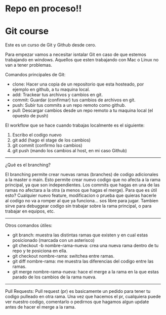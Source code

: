 # Repo en proceso!!

# Git course

Este es un curso de Git y Github desde cero.

Para empezar vamos a necesitar isntalar Git en caso de que estemos trabajando en windows. 
Aquellos que esten trabajando con Mac o Linux no van a tener problemas.

Comandos principales de Git:
- clone: Hacer una copia de un repositorio que esta hosteado, por ejemplo en github, a tu maquina local.
- add: Trackear tus archivos y cambios en git.
- commit: Guardar (confirmar) tus cambios de archivos en git.
- push: Subir tus commits a un repo remoto como github.
- pull: Descargar cambios desde un repo remoto a tu maquina local (el opuesto de push)

El workflow que se hace cuando trabajas localmente es el siguiente:
1. Escribo el codigo nuevo
2. git add (hago el stage de los cambios)
3. git commit (confirmo lso cambios)
4. git push (mando los cambios al host, en mi caso Github)

---

¿Qué es el branching?

El branching permite crear nuevas ramas (branches) de codigo adicionales a la master o main. Esto permite crear nuevo codigo que no afecta a la rama principal, ya que son independientes. Los commits que hagas en una de las ramas no afectara a la otra (a menos que hagas el merge).
Para que es útil esto? Cualquier nuevo feature, modificacion o prueba que quieras hacerle al codigo no va a romper al que ya funciona... sos libre para jugar. 
Tambien sirve para debuggear codigo sin trabajar sobre la rama principal, o para trabajar en equipos, etc.

---
Otros comandos útiles:
- git branch: muestra las distintas ramas que existen y en cual estas posicionado (marcada con un asterisco)
- git checkout -b nombre-rama-nueva: crea una nueva rama dentro de tu repo y te posiciona en ella.
- git checkout nombre-rama: switchea entre ramas.
- git diff nombre-rama: me muestra las diferencias del codigo entre las ramas.
- git merge nombre-rama-nueva: hace el merge a la rama en la que estas parado de los cambios de la rama nueva.
---
Pull Requests:
Pull request (pr) es basicamente un pedido para tener tu codigo pulleado en otra rama. Una vez que hacemos el pr, cualquiera puede ver nuestro codigo, comentarlo o pedirnos que hagamos algun update antes de hacer el merge a la rama.
